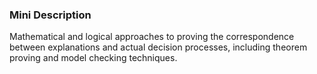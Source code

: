 ### Mini Description

Mathematical and logical approaches to proving the correspondence between explanations and actual decision processes, including theorem proving and model checking techniques.
